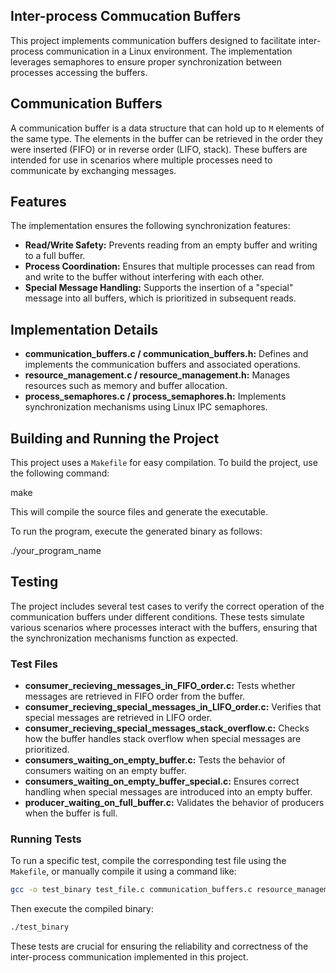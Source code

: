 ## Inter-process Commucation Buffers 

This project implements communication buffers designed to facilitate inter-process communication in a Linux environment. The implementation leverages semaphores to ensure proper synchronization between processes accessing the buffers.

## Communication Buffers

A communication buffer is a data structure that can hold up to `M` elements of the same type. The elements in the buffer can be retrieved in the order they were inserted (FIFO) or in reverse order (LIFO, stack). These buffers are intended for use in scenarios where multiple processes need to communicate by exchanging messages.

## Features

The implementation ensures the following synchronization features:

- **Read/Write Safety:** Prevents reading from an empty buffer and writing to a full buffer.
- **Process Coordination:** Ensures that multiple processes can read from and write to the buffer without interfering with each other.
- **Special Message Handling:** Supports the insertion of a "special" message into all buffers, which is prioritized in subsequent reads.

## Implementation Details

- **communication_buffers.c / communication_buffers.h:** Defines and implements the communication buffers and associated operations.
- **resource_management.c / resource_management.h:** Manages resources such as memory and buffer allocation.
- **process_semaphores.c / process_semaphores.h:** Implements synchronization mechanisms using Linux IPC semaphores.

## Building and Running the Project

This project uses a `Makefile` for easy compilation. To build the project, use the following command:

make

This will compile the source files and generate the executable.

To run the program, execute the generated binary as follows:

./your_program_name

## Testing

The project includes several test cases to verify the correct operation of the communication buffers under different conditions. These tests simulate various scenarios where processes interact with the buffers, ensuring that the synchronization mechanisms function as expected.

### Test Files

- **consumer_recieving_messages_in_FIFO_order.c:** Tests whether messages are retrieved in FIFO order from the buffer.
- **consumer_recieving_special_messages_in_LIFO_order.c:** Verifies that special messages are retrieved in LIFO order.
- **consumer_recieving_special_messages_stack_overflow.c:** Checks how the buffer handles stack overflow when special messages are prioritized.
- **consumers_waiting_on_empty_buffer.c:** Tests the behavior of consumers waiting on an empty buffer.
- **consumers_waiting_on_empty_buffer_special.c:** Ensures correct handling when special messages are introduced into an empty buffer.
- **producer_waiting_on_full_buffer.c:** Validates the behavior of producers when the buffer is full.

### Running Tests

To run a specific test, compile the corresponding test file using the `Makefile`, or manually compile it using a command like:

```bash
gcc -o test_binary test_file.c communication_buffers.c resource_management.c process_semaphores.c -lpthread -lrt
```

Then execute the compiled binary:

```bash
./test_binary
```

These tests are crucial for ensuring the reliability and correctness of the inter-process communication implemented in this project.
